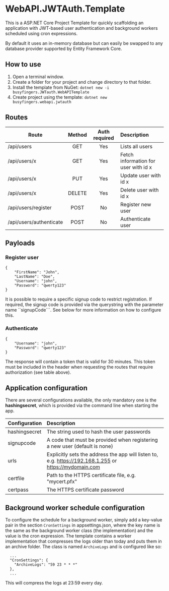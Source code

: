 # WebAPI.JWTAuth.Template
This is a ASP.NET Core Project Template for quickly scaffolding an application with JWT-based user authentication and background workers scheduled using cron expressions.

By default it uses an in-memory database but can easily be swapped to any database provider supported by Entity Framework Core.

## How to use
1. Open a terminal window.
2. Create a folder for your project and change directory to that folder.
3. Install the template from NuGet: ```dotnet new -i busyfingers.JWTauth.WebAPITemplate```
4. Create project using the template: ```dotnet new busyfingers.webapi.jwtauth```

## Routes
| Route         | Method | Auth required | Description      |
| ------------- |:------:|:-------------:|:-----------------|
| /api/users    | GET    | Yes | Lists all users  |
| /api/users/x  | GET    | Yes | Fetch information for user with id x |
| /api/users/x  | PUT    | Yes | Update user with id x |
| /api/users/x  | DELETE | Yes | Delete user with id x |
| /api/users/register  | POST | No | Register new user |
| /api/users/authenticate  | POST    | No | Authenticate user |

## Payloads

### Register user
```
{
	"FirstName": "John",
	"LastName": "Doe",
	"Username": "john",
	"Password": "qwerty123"
}
```

It is possible to require a specific signup code to restrict registration. If required, the signup code is provided via the querystring with the parameter name ``signupCode```. See below for more information on how to configure this.

### Authenticate
```
{
	"Username": "john",
	"Password": "qwerty123"
}
```

The response will contain a token that is valid for 30 minutes. This token must be included in the header when requesting the routes that require authorization (see table above).

## Application configuration
There are several configurations available, the only mandatory one is the **hashingsecret**, which is provided via the command line when starting the app.

| Configuration | Description |
| ------------- |:------------|
| hashingsecret | The string used to hash the user passwords |
| signupcode | A code that must be provided when registering a new user (default is none) |
| urls | Explicitly sets the address the app will listen to, e.g. https://192.168.1.255 or https://mydomain.com |
| certfile | Path to the HTTPS certificate file, e.g. "mycert.pfx" |
| certpass | The HTTPS certificate password |

## Background worker schedule configuration
To configure the schedule for a background worker, simply add a key-value pair in the section ```CronSettings``` in appsettings.json, where the key name is the same as the background worker class (the implementation) and the value is the cron expression. The template contains a worker implementation that compresses the logs older than today and puts them in an archive folder. The class is named ```ArchiveLogs``` and is configured like so:
```
  ...
  "CronSettings": {
    "ArchiveLogs": "59 23 * * *"
  },
  ...
```
This will compress the logs at 23:59 every day.
